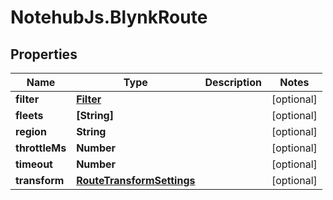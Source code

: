 # NotehubJs.BlynkRoute

## Properties

| Name           | Type                                                    | Description | Notes      |
| -------------- | ------------------------------------------------------- | ----------- | ---------- |
| **filter**     | [**Filter**](Filter.md)                                 |             | [optional] |
| **fleets**     | **[String]**                                            |             | [optional] |
| **region**     | **String**                                              |             | [optional] |
| **throttleMs** | **Number**                                              |             | [optional] |
| **timeout**    | **Number**                                              |             | [optional] |
| **transform**  | [**RouteTransformSettings**](RouteTransformSettings.md) |             | [optional] |
